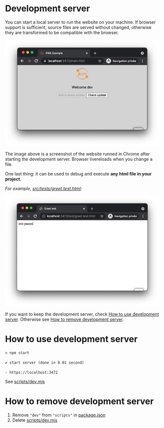 # Development server

You can start a local server to run the website on your machine.
If browser support is sufficient, source files are served without changed, otherwise they are transformed to be compatible with the browser.

![stuff](./pwa_dev_server.png)

The image above is a screenshot of the website runned in Chrome after starting the development server. Browser livereloads when you change a file.

One last thing: it can be used to debug and execute **any html file in your project**.

_For example, [src/tests/greet.test.html](../../src/tests/greet.test.html):_

![stuff](./greet_test_chrome.png)

If you want to keep the development server, check [How to use development server](#how-to-use-development-server). Otherwise see [How to remove development server](#how-to-remove-development-server).

# How to use development server

```console
> npm start

✔ start server (done in 0.01 second)

- https://localhost:3472
```

See [scripts/dev.mjs](../../scripts/dev.mjs)

# How to remove development server

1. Remove `"dev"` from `"scripts"` in [package.json](../../package.json#L26)
2. Delete [scripts/dev.mjs](../../scripts/dev.mjs)
